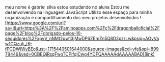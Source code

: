 meu nome é gabriel silva
estou estudando no aluna
Estou me desenvolvendo na linguagem JavaScript
Utilizo esse espaço para minha organização e compartilhamento dos meu projetos desenvolvidos
![https://www.google.com/url?sa=i&url=https%3A%2F%2Faminoapps.com%2Fc%2Fdragonballoficial%2Fpage%2Fblog%2Fobrigado-pelos-10-seguidores%2FxpvV_nNMt2uw13jMwDP6ZEmZn5Q8D3pzrLw&psig=AOvVaw1GQzutj_tK-fPCDWIWyBEo&ust=1715440501644000&source=images&cd=vfe&opi=89978449&ved=0CBEQjRxqFwoTCPifqICwg4YDFQAAAAAdAAAAABAD](link)
